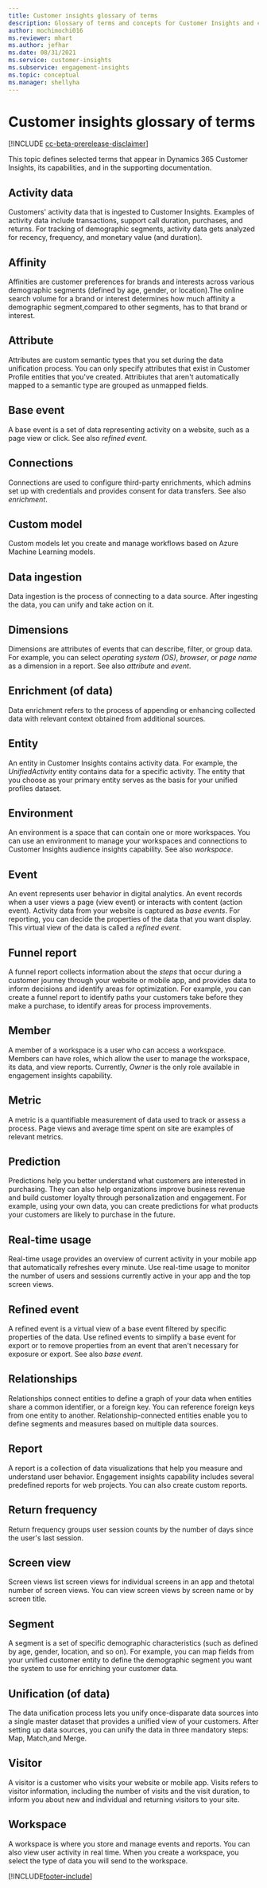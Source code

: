 ```yaml
---
title: Customer insights glossary of terms
description: Glossary of terms and concepts for Customer Insights and capabilities.
author: mochimochi016
ms.reviewer: mhart
ms.author: jefhar
ms.date: 08/31/2021
ms.service: customer-insights
ms.subservice: engagement-insights 
ms.topic: conceptual
ms.manager: shellyha
---
```


# Customer insights glossary of terms

[!INCLUDE [cc-beta-prerelease-disclaimer](includes/cc-beta-prerelease-disclaimer.md)]

This topic defines selected terms that appear in Dynamics 365 Customer Insights, its capabilities, and in the supporting documentation.

## Activity data

Customers' activity data that is ingested to Customer Insights. Examples of activity data include transactions, support call duration, purchases, and returns. For tracking of demographic segments, activity data gets analyzed for recency, frequency, and monetary value (and duration).

## Affinity 

Affinities are customer preferences for brands and interests across various demographic
segments (defined by age, gender, or location).The online search volume for a brand or interest determines how much affinity a demographic segment,compared to other segments, has to that brand or interest.

## Attribute

Attributes are custom semantic types that you set during the data unification process. You can only specify attributes that exist in Customer Profile entities that you've created. Attribiutes that aren't automatically mapped to a semantic type are grouped as unmapped fields.

## Base event

A base event is a set of data representing activity on a website, such as a page view or click. See also *refined event*.

## Connections

Connections are used to configure third-party enrichments, which admins set up with credentials and provides consent for data transfers. See also *enrichment*.

## Custom model

Custom models let you create and manage workflows based on Azure Machine Learning models.

## Data ingestion

Data ingestion is the process of connecting to a data source. After ingesting the
data, you can unify and take action on it.

## Dimensions

Dimensions are attributes of events that can describe, filter, or group data. For example, you can select *operating system (OS)*, *browser*, or *page name* as a dimension in a report. See also *attribute* and *event*.

## Enrichment (of data)

Data enrichment refers to the process of appending or enhancing collected data with relevant context obtained from additional sources.

## Entity 

An entity in Customer Insights contains activity data. For example, the *UnifiedActivity* entity contains data for a specific activity. The entity that you choose as your primary entity serves as the basis for your unified profiles dataset.

## Environment

 An environment is a space that can contain one or more workspaces. You can use an environment to manage your workspaces and connections to Customer Insights audience insights capability. See also *workspace*.

## Event

An event represents user behavior in digital analytics. An event records when a user views a page (view event) or interacts with content (action event). Activity data from your website is captured as *base events*. For reporting, you can decide the properties of the data that you want display. This virtual view of the data is called a *refined event*. 

## Funnel report

A funnel report collects information about the *steps* that occur during a customer journey through your website or mobile app, and provides data to inform decisions and identify areas for optimization. For example, you can create a funnel report to identify paths your customers take before they make a purchase, to identify areas for process improvements.

## Member

A member of a workspace is a user who can access a workspace. Members can have roles, which allow the user to manage the workspace, its data, and view reports. Currently, *Owner* is the only role available in engagement insights capability.

## Metric

A metric is a quantifiable measurement of data used to track or assess a process. Page views and average time spent on site are examples of relevant metrics.

## Prediction

Predictions help you better understand what customers are interested in purchasing. They can also help organizations improve business revenue and build customer loyalty through personalization and engagement. For example, using your own data, you can create predictions for what products your customers are likely to purchase in the future.

## Real-time usage

Real-time usage provides an overview of current activity in your mobile app that automatically refreshes every minute. Use real-time usage to monitor the number of users and sessions currently active in your app and the top screen views.


## Refined event

A refined event is a virtual view of a base event filtered by specific properties of the data. Use refined events to simplify a base event for export or to remove properties from an event that aren't necessary for exposure or export. See also *base event*.

## Relationships

Relationships connect entities to define a graph of your data when entities share a common identifier, or a foreign key. You can reference foreign keys from one entity to another. Relationship-connected entities enable you to define segments and measures based on multiple data sources.

## Report

A report is a collection of data visualizations that help you measure and understand user behavior. Engagement insights capability includes several predefined reports for web projects. You can also create custom reports. 

## Return frequency

Return frequency groups user session counts by the number of days since the user's last session.

## Screen view

Screen views list screen views for individual screens in an app and thetotal number of screen views. You can view screen views by screen name or by screen title.

## Segment

A segment is a set of specific demographic characteristics (such as defined by age, gender, location, and so on). For example, you can map fields from your unified customer entity to define the demographic segment you want the system to use for enriching your customer data.

## Unification (of data)

The data unification process lets you unify once-disparate data sources into a single master dataset that provides a unified view of your customers. After setting up data sources, you can unify the data in three mandatory steps: Map, Match,and Merge.

## Visitor

A visitor is a customer who visits your website or mobile app. Visits refers to visitor information, including the number of visits and the visit duration, to inform you about new and individual and returning visitors to your site.

## Workspace

A workspace is where you store and manage events and reports. You can also view user activity in real time. When you create a workspace, you select the type of data you will send to the workspace.



[!INCLUDE[footer-include](../includes/footer-banner.md)]